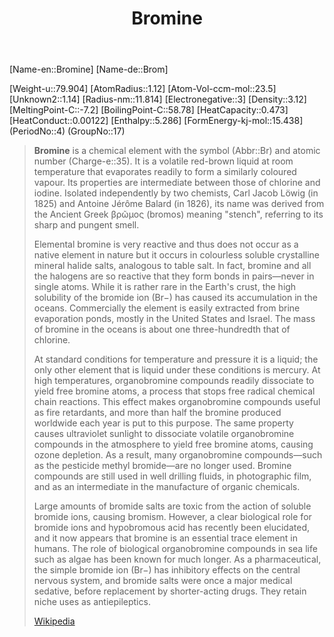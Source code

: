 ﻿---
title: "Bromine"
type: Element
GroupName: Group-17-Halogene
SpocWebEntityId: 21933
---
[Name-en::Bromine]
[Name-de::Brom]

[Weight-u::79.904]
[AtomRadius::1.12]
[Atom-Vol-ccm-mol::23.5]
[Unknown2::1.14]
[Radius-nm::11.814]
[Electronegative::3]
[Density::3.12]
[MeltingPoint-C::-7.2]
[BoilingPoint-C::58.78]
[HeatCapacity::0.473]
[HeatConduct::0.00122]
[Enthalpy::5.286]
[FormEnergy-kj-mol::15.438]
(PeriodNo::4)
(GroupNo::17)


> **Bromine** is a chemical element with the symbol (Abbr::Br) and atomic number (Charge-e::35). It is a volatile red-brown liquid at room temperature that evaporates readily to form a similarly coloured vapour. Its properties are intermediate between those of chlorine and iodine. Isolated independently by two chemists, Carl Jacob Löwig (in 1825) and Antoine Jérôme Balard (in 1826), its name was derived from the Ancient Greek βρῶμος (bromos) meaning "stench", referring to its sharp and pungent smell.
>
> Elemental bromine is very reactive and thus does not occur as a native element in nature but it occurs in colourless soluble crystalline mineral halide salts, analogous to table salt. In fact, bromine and all the halogens are so reactive that they form bonds in pairs—never in single atoms. While it is rather rare in the Earth's crust, the high solubility of the bromide ion (Br−) has caused its accumulation in the oceans. Commercially the element is easily extracted from brine evaporation ponds, mostly in the United States and Israel. The mass of bromine in the oceans is about one three-hundredth that of chlorine.
>
> At standard conditions for temperature and pressure it is a liquid; the only other element that is liquid under these conditions is mercury. At high temperatures, organobromine compounds readily dissociate to yield free bromine atoms, a process that stops free radical chemical chain reactions. This effect makes organobromine compounds useful as fire retardants, and more than half the bromine produced worldwide each year is put to this purpose. The same property causes ultraviolet sunlight to dissociate volatile organobromine compounds in the atmosphere to yield free bromine atoms, causing ozone depletion. As a result, many organobromine compounds—such as the pesticide methyl bromide—are no longer used. Bromine compounds are still used in well drilling fluids, in photographic film, and as an intermediate in the manufacture of organic chemicals.
>
> Large amounts of bromide salts are toxic from the action of soluble bromide ions, causing bromism. However, a clear biological role for bromide ions and hypobromous acid has recently been elucidated, and it now appears that bromine is an essential trace element in humans. The role of biological organobromine compounds in sea life such as algae has been known for much longer. As a pharmaceutical, the simple bromide ion (Br−) has inhibitory effects on the central nervous system, and bromide salts were once a major medical sedative, before replacement by shorter-acting drugs. They retain niche uses as antiepileptics.
>
> [Wikipedia](https://en.wikipedia.org/wiki/Bromine)